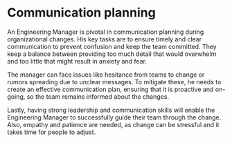 # Communication planning

An Engineering Manager is pivotal in communication planning during organizational changes. His key tasks are to ensure timely and clear communication to prevent confusion and keep the team committed. They keep a balance between providing too much detail that would overwhelm and too little that might result in anxiety and fear.

The manager can face issues like hesitance from teams to change or rumors spreading due to unclear messages. To mitigate these, he needs to create an effective communication plan, ensuring that it is proactive and on-going, so the team remains informed about the changes.

Lastly, having strong leadership and communication skills will enable the Engineering Manager to successfully guide their team through the change. Also, empathy and patience are needed, as change can be stressful and it takes time for people to adjust.